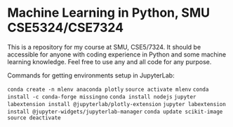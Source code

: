# Machine Learning in Python, SMU CSE5324/CSE7324
This is a repository for my course at SMU, CSE5/7324. It should be accessible for anyone with coding experience in Python and some machine learning knowledge. Feel free to use any and all code for any purpose. 

Commands for getting environments setup in JupyterLab:

`conda create -n mlenv anaconda plotly`
`source activate mlenv`
`conda install -c conda-forge missingno`
`conda install nodejs`
`jupyter labextension install @jupyterlab/plotly-extension`
`jupyter labextension install @jupyter-widgets/jupyterlab-manager`
`conda update scikit-image`
`source deactivate` 